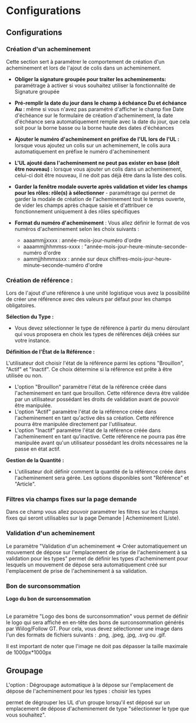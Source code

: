 # Configurations

## Configurations

### Création d'un acheminement

Cette section sert à paramétrer le comportement de création d'un acheminement et lors de l'ajout de colis dans un acheminement.

* **Obliger la signature groupée pour traiter les acheminements:** paramétrage à activer si vous souhaitez utiliser la fonctionnalité de Signature groupée
* **Pré-remplir la date du jour dans le champ à échéance Du et échéance Au** : même si vous n'avez pas paramétré d'afficher le champ fixe Date d'échéance sur le formulaire de création d'acheminement, la date d'échéance sera automatiquement remplie avec la date du jour, que cela soit pour la borne basse ou la borne haute des dates d'échéances
* **Ajouter le numéro d'acheminement en préfixe de l'UL lors de l'UL :** lorsque vous ajoutez un colis sur un acheminement, le colis aura automatiquement en préfixe le numéro d'acheminement
* **L'UL ajouté dans l'acheminement ne peut pas exister en base (doit être nouveau) :** lorsque vous ajouter un colis dans un acheminement, celui-ci doit être nouveau, il ne doit pas déjà être dans la liste des colis.
* **Garder la fenêtre modale ouverte après validation et vider les champs pour les rôles: rôle(s) à sélectionner** - paramétrage qui permet de garder la modale de création de l'acheminement tout le temps ouverte, de vider les champs après chaque saisie et d'attribuer ce fonctionnement uniquement à des rôles spécifiques
*   **Format du numéro d'acheminement** : Vous allez définir le format de vos numéros d'acheminement selon les choix suivants :

    * aaaammjjxxxx : année-mois-jour-numéro d'ordre
    * aaaammjjhhmmss-xxxx : "année-mois-jour-heure-minute-seconde-numéro d'ordre
    * aammjjhhmmssxx : année sur deux chiffres-mois-jour-heure-minute-seconde-numéro d'ordre



### Création de référence :&#x20;

Lors de l'ajout d'une référence à une unité logistique vous avez la possibilité de créer une référence avec des valeurs par défaut pour les champs obligatoires.

**Sélection du Type :**

* Vous devez sélectionner le type de référence à partir du menu déroulant qui vous proposera en choix les types de références déjà créées sur votre instance.

**Définition de l'État de la Référence :**

L'utilisateur doit choisir l'état de la référence parmi les options "Brouillon", "Actif" et "Inactif". Ce choix détermine si la référence est prête à être utilisée ou non.

* L'option "Brouillon" paramètre l'état de la référence créée dans l'acheminement en tant que brouillon. Cette référence devra être validée par un utilisateur possédant les droits de validation avant de pouvoir être manipulée.
* L'option "Actif" paramètre l'état de la référence créée dans l'acheminement en tant qu'active dès sa création. Cette référence pourra être manipulée directement par l'utilisateur.
* L'option "Inactif" paramètre l'état de la référence créée dans l'acheminement en tant qu'inactive. Cette référence ne pourra pas être manipulée avant qu'un utilisateur possédant les droits nécessaires ne la passe en état actif.

**Gestion de la Quantité :**

* L'utilisateur doit définir comment la quantité de la référence créée dans l'acheminement sera gérée. Les options disponibles sont "Référence" et "Article".



### **Filtres via champs fixes sur la page demande**

Dans ce champ vous allez pouvoir paramétrer les filtres sur les champs fixes qui seront utilisables sur la page Demande | Acheminement  (Liste).



### Validation d'un acheminement

Le paramètre "Validation d'un acheminement => Créer automatiquement un mouvement de dépose sur l'emplacement de prise de l'acheminement à sa validation pour les types" permet de définir les types d'acheminement pour lesquels un mouvement de dépose sera automatiquement créé sur l'emplacement de prise de l'acheminement à sa validation.



### Bon de surconsommation

**Logo du bon de surconsommation**

\
Le paramètre "Logo des bons de surconsommation" vous permet de définir le logo qui sera affiché en en-tête des bons de surconsommation générés par Wiilog/Follow GT. Pour cela, vous devez sélectionner une image dans l'un des formats de fichiers suivants : .png, .jpeg, .jpg, .svg ou .gif.

Il est important de noter que l'image ne doit pas dépasser la taille maximale de 1000px\*1000px



## Groupage

L'option : Dégroupage automatique à la dépose sur l'emplacement de dépose de l'acheminement pour les types : choisir les types

permet de dégrouper les UL d'un groupe lorsqu'il est déposé sur un emplacement de dépose d'acheminement de type "sélectionner le type que vous souhaitez".

